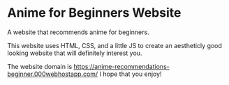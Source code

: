 # Anime for Beginners Website

A website that recommends anime for beginners.

This website uses HTML, CSS, and a little JS to create an aestheticly good looking website that will definitely interest you.

The website domain is https://anime-recommendations-beginner.000webhostapp.com/
I hope that you enjoy!
